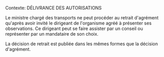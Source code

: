 Contexte: DÉLIVRANCE DES AUTORISATIONS

Le ministre chargé des transports ne peut procéder au retrait d'agrément qu'après avoir invité le dirigeant de l'organisme agréé à présenter ses observations. Ce dirigeant peut se faire assister par un conseil ou représenter par un mandataire de son choix.

La décision de retrait est publiée dans les mêmes formes que la décision d'agrément.